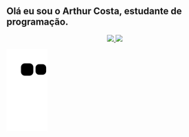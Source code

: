 ## Olá eu sou o Arthur Costa, estudante de programação.

<div align="center">
  <a href="https://github.com/ArthurC-br">
  <img height="180em" src="https://github-readme-stats.vercel.app/api?username=ArthurC-br&show_icons=true&theme=dark&include_all_commits=true&count_private=true&hide=prs,issues,contribs&custom_title=ArthurC-br's GitHub Stats"/>
  <img height="180em" src="https://github-readme-stats.vercel.app/api/top-langs/?username=ArthurC-br&layout=compact&langs_count=7&theme=dark"/>
</div>

  
 ![Snake animation](https://github.com/ArthurC-br/ArthurC-br/blob/output/github-contribution-grid-snake.svg)
